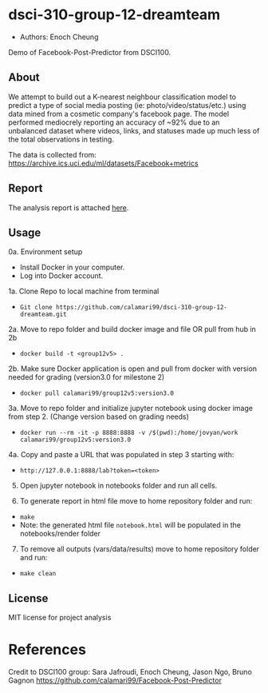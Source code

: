 # dsci-310-group-12-dreamteam
- Authors: Enoch Cheung

Demo of Facebook-Post-Predictor from DSCI100.

## About
We attempt to build out a K-nearest neighbour classification model to predict a type of social media posting (ie: photo/video/status/etc.) using data mined from a cosmetic company's facebook page. The model performed mediocrely reporting an accuracy of ~92% due to an unbalanced dataset where videos, links, and statuses made up much less of the total observations in testing. 

The data is collected from: https://archive.ics.uci.edu/ml/datasets/Facebook+metrics

## Report
The analysis report is attached [here](https://github.com/calamari99/Facebook-Post-Predictor/blob/main/submission.ipynb).

## Usage
0a. Environment setup
- Install Docker in your computer.
- Log into Docker account.

1a. Clone Repo to local machine from terminal
- `Git clone https://github.com/calamari99/dsci-310-group-12-dreamteam.git`

2a. Move to repo folder and build docker image and file OR pull from hub in 2b
- `docker build -t <group12v5> .`

2b. Make sure Docker application is open and pull from docker with version needed for grading (version3.0 for milestone 2)
- `docker pull calamari99/group12v5:version3.0`

3a. Move to repo folder and initialize jupyter notebook using docker image from step 2. (Change version based on grading needs)
- `docker run --rm -it -p 8888:8888 -v /$(pwd):/home/jovyan/work calamari99/group12v5:version3.0`

<!-- `docker container run -d -p 8888:8888 -e JUPYTER_TOKEN=enter -e GRANT_SUDO=yes --user root --name test  –<dockerimage>` -->

<!--  Docker credential issues:
1. Logout of Docker:
` docker logout `

2. Build image with tag using:
` docker tag <imagename> <userID/imagename:tagname> 

3. Login to docker
` docker login `

4. Push image
` docker push <userID/imagename:tagname> 
-->

4a. Copy and paste a URL that was populated in step 3 starting with:
- `http://127.0.0.1:8888/lab?token=<token>`


5. Open jupyter notebook in notebooks folder and run all cells.

6. To generate report in html file move to home repository folder and run:
- `make`
- Note: the generated html file `notebook.html` will be populated in the notebooks/render folder

7. To remove all outputs (vars/data/results) move to home repository folder and run:
- `make clean`


## License
MIT license for project analysis

# References
Credit to DSCI100 group: Sara Jafroudi, Enoch Cheung, Jason Ngo, Bruno Gagnon
https://github.com/calamari99/Facebook-Post-Predictor

